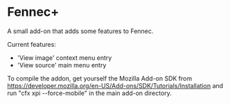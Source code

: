 # Fennec+

A small add-on that adds some features to Fennec.

Current features:

* 'View image' context menu entry
* 'View source' main menu entry


To compile the addon, get yourself the Mozilla Add-on SDK from https://developer.mozilla.org/en-US/Add-ons/SDK/Tutorials/Installation and run "cfx xpi --force-mobile" in the main add-on directory.


